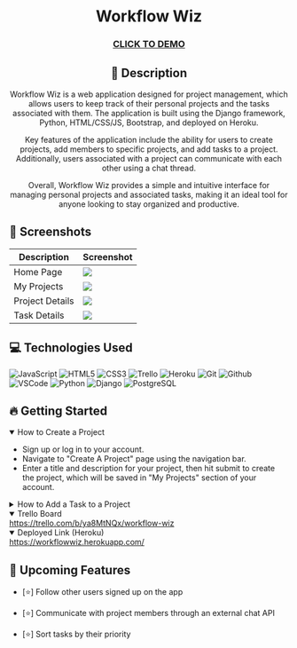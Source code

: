 <div id="description" align="center">

# Workflow Wiz

### [CLICK TO DEMO](https://workflowwiz.herokuapp.com/)



## :pencil: Description

Workflow Wiz is a web application designed for project management, which allows users to keep track of their personal projects and the tasks associated with them. The application is built using the Django framework, Python, HTML/CSS/JS, Bootstrap, and deployed on Heroku.

Key features of the application include the ability for users to create projects, add members to specific projects, and add tasks to a project. Additionally, users associated with a project can communicate with each other using a chat thread.

Overall, Workflow Wiz provides a simple and intuitive interface for managing personal projects and associated tasks, making it an ideal tool for anyone looking to stay organized and productive.
</div>

## :camera_flash: Screenshots 

| Description | Screenshot |
| --------------- | --------------- |
| Home Page  | <img src="https://i.imgur.com/EZseypI.png">  |
| My Projects  | <img src="https://i.imgur.com/EB2Ncki.png"> |
| Project Details  | <img src="https://i.imgur.com/orYhIo1.png">  |
| Task Details  | <img src="https://i.imgur.com/rOd40RH.png">  |

## :computer: Technologies Used


![JavaScript](https://img.shields.io/badge/-JavaScript-05122A?style=flat&logo=javascript)
![HTML5](https://img.shields.io/badge/-HTML5-05122A?style=flat&logo=html5)
![CSS3](https://img.shields.io/badge/-CSS-05122A?style=flat&logo=css3)
![Trello](https://img.shields.io/badge/-Trello-05122A?style=flat&logo=trello)
![Heroku](https://img.shields.io/badge/-Heroku-05122A?style=flat&logo=heroku)
![Git](https://img.shields.io/badge/-Git-05122A?style=flat&logo=git)
![Github](https://img.shields.io/badge/-GitHub-05122A?style=flat&logo=github)
![VSCode](https://img.shields.io/badge/-VS_Code-05122A?style=flat&logo=visualstudio)
![Python](https://img.shields.io/badge/-Python-05122A?style=flat&logo=python)
![Django](https://img.shields.io/badge/-Django-05122A?style=flat&logo=django)
![PostgreSQL](https://img.shields.io/badge/-PostgreSQL-05122A?style=flat&logo=postgresql)

## :fire: Getting Started

<details open>
  <summary> How to Create a Project </summary>
  <ul>
    <li>Sign up or log in to your account.</li>
    <li>Navigate to "Create A Project" page using the navigation bar.</li>
    <li>Enter a title and description for your project, then hit submit to create the project, which will be saved in "My Projects" section of your account.</li>
  </ul>
</details>

<details>
  <summary> How to Add a Task to a Project </summary>
  <ul>
    <li>Navigate to "My Projects" using the navigation bar and then click on "View Project".</li>
    <li>Click on Add Task button to view the form which prompts you to enter the required details.</li>
    <li>Enter a title,description, assignee, due date and priority type for that task, then hit submit to create the task, which will be saved in "View Project" section of your Project.</li>
  </ul>
    
</details>

<details open>
  <summary> Trello Board </summary>
  <a href="https://trello.com/b/ya8MtNQx/workflow-wiz"
    > https://trello.com/b/ya8MtNQx/workflow-wiz </a
  >
</details>

<details open>
  <summary> Deployed Link (Heroku) </summary>
  <a href="https://workflowwiz.herokuapp.com/"
    > https://workflowwiz.herokuapp.com/</a
  >
</details>

## :satellite: Upcoming Features

- [:star:] Follow other users signed up on the app

- [:star:] Communicate with project members through an external chat API

- [:star:] Sort tasks by their priority
